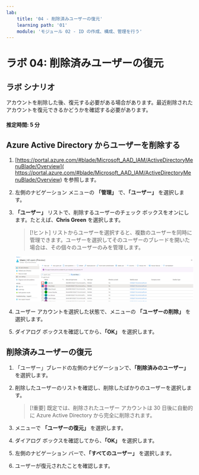 ```yaml
---
lab:
    title: '04 - 削除済みユーザーの復元'
    learning path: '01'
    module: 'モジュール 02 - ID の作成、構成、管理を行う'
---
```


# ラボ 04: 削除済みユーザーの復元

## ラボ シナリオ

アカウントを削除した後、復元する必要がある場合があります。最近削除されたアカウントを復元できるかどうかを確認する必要があります。

#### 推定時間: 5 分

## Azure Active Directory からユーザーを削除する

1. [https://portal.azure.com/#blade/Microsoft_AAD_IAM/ActiveDirectoryMenuBlade/Overview]( https://portal.azure.com/#blade/Microsoft_AAD_IAM/ActiveDirectoryMenuBlade/Overview) を参照します。

1. 左側のナビゲーション メニューの **「管理」** で、**「ユーザー」** を選択します。

1. **「ユーザー」** リストで、削除するユーザーのチェック ボックスをオンにします。たとえば、**Chris Green** を選択します。

    >[!ヒント]
    >リストからユーザーを選択すると、複数のユーザーを同時に管理できます。ユーザーを選択してそのユーザーのブレードを開いた場合は、その個々のユーザーのみを管理します。

    ![リストから複数のユーザーを選択する機能を示した、1 つのユーザー チェック ボックスがオンになり、別のチェック ボックスが強調表示された、「すべてのユーザー」ユーザー リストを表示した画面イメージ。](./media/lp1-mod2-remove-user.png)

1. ユーザー アカウントを選択した状態で、メニューの **「ユーザーの削除」** を選択します。

1. ダイアログ ボックスを確認してから、**「OK」** を選択します。

## 削除済みユーザーの復元

1. 「ユーザー」ブレードの左側のナビゲーションで、**「削除済みのユーザー」** を選択します。

1. 削除したユーザーのリストを確認し、削除したばかりのユーザーを選択します。

    >[!重要]
    >既定では、削除されたユーザー アカウントは 30 日後に自動的に Azure Active Directory から完全に削除されます。

1. メニューで **「ユーザーの復元」** を選択します。

1. ダイアログ ボックスを確認してから、**「OK」** を選択します。

1. 左側のナビゲーション バーで、**「すべてのユーザー」** を選択します。

1. ユーザーが復元されたことを確認します。
